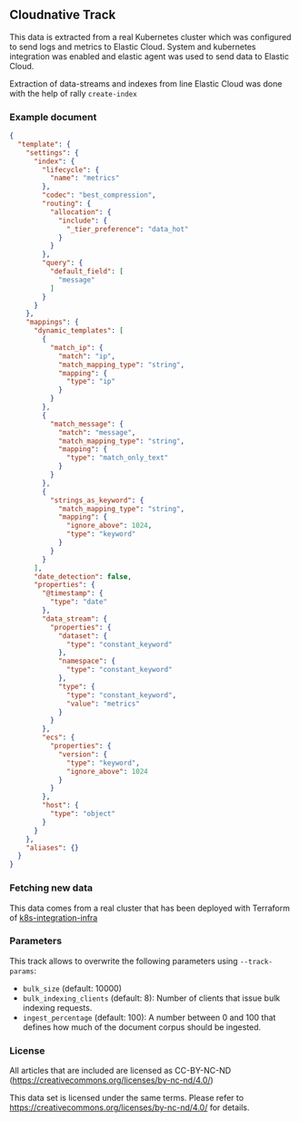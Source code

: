 ## Cloudnative Track

This data is extracted from a real Kubernetes cluster which was configured to send logs and metrics to Elastic Cloud.
System and kubernetes integration was enabled and elastic agent was used to send data to Elastic Cloud.

Extraction of data-streams and indexes from line Elastic Cloud was done with the help of rally `create-index`

### Example document

```json
{
  "template": {
    "settings": {
      "index": {
        "lifecycle": {
          "name": "metrics"
        },
        "codec": "best_compression",
        "routing": {
          "allocation": {
            "include": {
              "_tier_preference": "data_hot"
            }
          }
        },
        "query": {
          "default_field": [
            "message"
          ]
        }
      }
    },
    "mappings": {
      "dynamic_templates": [
        {
          "match_ip": {
            "match": "ip",
            "match_mapping_type": "string",
            "mapping": {
              "type": "ip"
            }
          }
        },
        {
          "match_message": {
            "match": "message",
            "match_mapping_type": "string",
            "mapping": {
              "type": "match_only_text"
            }
          }
        },
        {
          "strings_as_keyword": {
            "match_mapping_type": "string",
            "mapping": {
              "ignore_above": 1024,
              "type": "keyword"
            }
          }
        }
      ],
      "date_detection": false,
      "properties": {
        "@timestamp": {
          "type": "date"
        },
        "data_stream": {
          "properties": {
            "dataset": {
              "type": "constant_keyword"
            },
            "namespace": {
              "type": "constant_keyword"
            },
            "type": {
              "type": "constant_keyword",
              "value": "metrics"
            }
          }
        },
        "ecs": {
          "properties": {
            "version": {
              "type": "keyword",
              "ignore_above": 1024
            }
          }
        },
        "host": {
          "type": "object"
        }
      }
    },
    "aliases": {}
  }
}
```


### Fetching new data

This data comes from a real cluster that has been deployed with Terraform of [k8s-integration-infra](https://github.com/elastic/k8s-integration-infra/tree/main/infra)

### Parameters

This track allows to overwrite the following parameters using `--track-params`:

* `bulk_size` (default: 10000)
* `bulk_indexing_clients` (default: 8): Number of clients that issue bulk indexing requests.
* `ingest_percentage` (default: 100): A number between 0 and 100 that defines how much of the document corpus should be ingested.


### License

All articles that are included are licensed as CC-BY-NC-ND (https://creativecommons.org/licenses/by-nc-nd/4.0/)

This data set is licensed under the same terms. Please refer to https://creativecommons.org/licenses/by-nc-nd/4.0/ for details.
